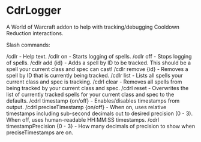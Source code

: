 # CdrLogger
A World of Warcraft addon to help with tracking/debugging Cooldown Reduction interactions.

Slash commands:

/cdlr - Help text.
/cdlr on - Starts logging of spells.
/cdlr off - Stops logging of spells.
/cdlr add {id} - Adds a spell by ID to be tracked. This should be a spell your current class and spec can cast!
/cdlr remove {id} - Removes a spell by ID that is currently being tracked.
/cdlr list - Lists all spells your current class and spec is tracking.
/cdrl clear - Removes all spells from being tracked by your current class and spec.
/cdrl reset - Overwrites the list of currently tracked spells for your current class and spec to the defaults.
/cdrl timestamp {on/off} - Enables/disables timestamps from output.
/cdrl preciseTimestamp {on/off} - When on, uses relative timestamps including sub-second decimals out to desired precision (0 - 3). When off, uses human-readable HH:MM:SS timestamps.
/cdrl timestampPrecision {0 - 3} - How many decimals of precision to show when preciseTimestamps are on.